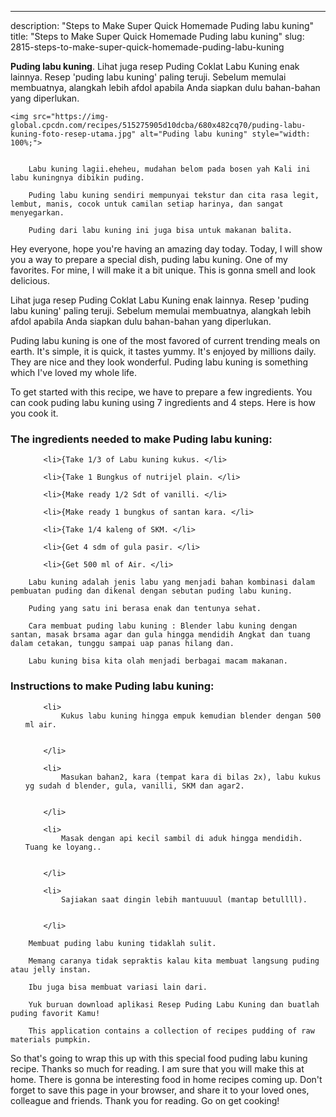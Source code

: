 ---
description: "Steps to Make Super Quick Homemade Puding labu kuning"
title: "Steps to Make Super Quick Homemade Puding labu kuning"
slug: 2815-steps-to-make-super-quick-homemade-puding-labu-kuning

<p>
	<strong>Puding labu kuning</strong>. 
	Lihat juga resep Puding Coklat Labu Kuning enak lainnya. Resep &#39;puding labu kuning&#39; paling teruji. Sebelum memulai membuatnya, alangkah lebih afdol apabila Anda siapkan dulu bahan-bahan yang diperlukan.
</p>
<p>
	
	<img src="https://img-global.cpcdn.com/recipes/515275905d10dcba/680x482cq70/puding-labu-kuning-foto-resep-utama.jpg" alt="Puding labu kuning" style="width: 100%;">
	
	
		Labu kuning lagii.eheheu, mudahan belom pada bosen yah Kali ini labu kuningnya dibikin puding.
	
		Puding labu kuning sendiri mempunyai tekstur dan cita rasa legit, lembut, manis, cocok untuk camilan setiap harinya, dan sangat menyegarkan.
	
		Puding dari labu kuning ini juga bisa untuk makanan balita.
	
</p>
<p>
	Hey everyone, hope you're having an amazing day today. Today, I will show you a way to prepare a special dish, puding labu kuning. One of my favorites. For mine, I will make it a bit unique. This is gonna smell and look delicious.
</p>
	
<p>
	Lihat juga resep Puding Coklat Labu Kuning enak lainnya. Resep &#39;puding labu kuning&#39; paling teruji. Sebelum memulai membuatnya, alangkah lebih afdol apabila Anda siapkan dulu bahan-bahan yang diperlukan.
</p>
<p>
	Puding labu kuning is one of the most favored of current trending meals on earth. It's simple, it is quick, it tastes yummy. It's enjoyed by millions daily. They are nice and they look wonderful. Puding labu kuning is something which I've loved my whole life.
</p>

<p>
To get started with this recipe, we have to prepare a few ingredients. You can cook puding labu kuning using 7 ingredients and 4 steps. Here is how you cook it.
</p>

<h3>The ingredients needed to make Puding labu kuning:</h3>

<ol>
	
		<li>{Take 1/3 of Labu kuning kukus. </li>
	
		<li>{Take 1 Bungkus of nutrijel plain. </li>
	
		<li>{Make ready 1/2 Sdt of vanilli. </li>
	
		<li>{Make ready 1 bungkus of santan kara. </li>
	
		<li>{Take 1/4 kaleng of SKM. </li>
	
		<li>{Get 4 sdm of gula pasir. </li>
	
		<li>{Get 500 ml of Air. </li>
	
</ol>
<p>
	
		Labu kuning adalah jenis labu yang menjadi bahan kombinasi dalam pembuatan puding dan dikenal dengan sebutan puding labu kuning.
	
		Puding yang satu ini berasa enak dan tentunya sehat.
	
		Cara membuat puding labu kuning : Blender labu kuning dengan santan, masak brsama agar dan gula hingga mendidih Angkat dan tuang dalam cetakan, tunggu sampai uap panas hilang dan.
	
		Labu kuning bisa kita olah menjadi berbagai macam makanan.
	
</p>

<h3>Instructions to make Puding labu kuning:</h3>

<ol>
	
		<li>
			Kukus labu kuning hingga empuk kemudian blender dengan 500 ml air.
			
			
		</li>
	
		<li>
			Masukan bahan2, kara (tempat kara di bilas 2x), labu kukus yg sudah d blender, gula, vanilli, SKM dan agar2.
			
			
		</li>
	
		<li>
			Masak dengan api kecil sambil di aduk hingga mendidih. Tuang ke loyang..
			
			
		</li>
	
		<li>
			Sajiakan saat dingin lebih mantuuuul (mantap betullll).
			
			
		</li>
	
</ol>

<p>
	
		Membuat puding labu kuning tidaklah sulit.
	
		Memang caranya tidak sepraktis kalau kita membuat langsung puding atau jelly instan.
	
		Ibu juga bisa membuat variasi lain dari.
	
		Yuk buruan download aplikasi Resep Puding Labu Kuning dan buatlah puding favorit Kamu!
	
		This application contains a collection of recipes pudding of raw materials pumpkin.
	
</p>

<p>
	So that's going to wrap this up with this special food puding labu kuning recipe. Thanks so much for reading. I am sure that you will make this at home. There is gonna be interesting food in home recipes coming up. Don't forget to save this page in your browser, and share it to your loved ones, colleague and friends. Thank you for reading. Go on get cooking!
</p>
